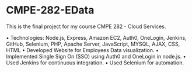 # CMPE-282-EData
This is the final project for my course CMPE 282 - Cloud Services. 

• Technologies: Node.js, Express, Amazon EC2, Auth0, OneLogin, Jenkins, GitHub, Selenium, PHP, Apache Server, JavaScript, MYSQL, AJAX, CSS, HTML
• Developed Website for Employees Data visualization.
• Implemented Single Sign On (SSO) using Auth0 and OneLogin in node.js.
• Used Jenkins for continuous integration. 
• Used Selenium for automation.
